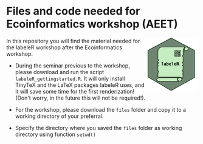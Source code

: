 # Files and code needed for Ecoinformatics workshop (AEET)

<img src="files/labeler_logo.png" width="140px" align="right"/>

In this repository you will find the material needed for the labeleR workshop after the Ecoinformatics workshop.

-   During the seminar previous to the workshop, please download and run the script `labeleR_gettingstarted.R`. It will only install TinyTeX and the LaTeX packages labeleR uses, and it will save some time for the first renderization! (Don't worry, in the future this will not be required!).

-   For the workshop, please download the `files` folder and copy it to a working directory of your preferral.

-   Specify the directory where you saved the `files` folder as working directory using function `setwd()`
